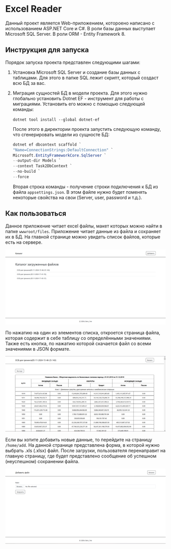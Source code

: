 # Excel Reader

Данный проект является Web-приложением, котороено написано с использованием ASP.NET Core и C#. В роли базы данных выступает Microsoft SQL Server. В роли ORM - Entity Framework 8.

## Инструкция для запуска

Порядок запуска проекта представлен следующими шагами:

1. Установка Microsoft SQL Server и создание базы данных с таблицами. Для этого в папке SQL лежит скрипт, который создаст всю БД за вас.
2. Миграция сущностей БД в модели проекта. Для этого нужно глобально установить Dotnet EF - инструмент для работы с миграциями. Установить его можно с помощью следующей команды:

    `dotnet tool install --global dotnet-ef`

    После этого в директории проекта запустить следующую команду, что сгенерировать модели из сущносте БД:

    ```PowerShell
    dotnet ef dbcontext scaffold `
    "Name=ConnectionStrings:DefaultConnection" `
    Microsoft.EntityFrameworkCore.SqlServer `
    --output-dir Models `
    --context Task2DbContext `
    --no-build `
    --force
    ```

    Вторая строка команды - получение строки подключения к БД из файла `appsettings.json`. В этом файле нужно будет поменять некоторые свойства на свои (Server, user, password и т.д.).

## Как пользоваться

Данное приложение читает excel файлы, макет которых можно найти в папке `wwwroot/files`. Приложение читает данные из файла и сохраняет их в БД.
На главной странице можно увидеть список файлов, которые есть на сервере.

![Главная страница](Markdown/main_page.png)

По нажатию на один из элементов списка, откроется страница файла, которая содержит в себе таблицу со определёнными значениями. Также есть кнопка, по нажатию которой скачается файл со всеми значениями в JSON формате.

![Страница файла](Markdown/file_page.png)

Если вы хотите добавить новые данные, то перейдите на страницу `/home/add`. На данной странице представлена форма, в которой нужно выбрать .xls (.xlsx) файл. После загрузки, пользователя перенаправит на главную страницу, где будет представлено сообщение об успешном (неуспешном) сохранении файла.

![Страница с формой](Markdown/form_page.png)
